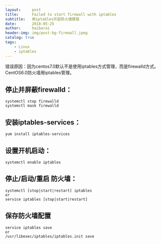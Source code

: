 ```yaml
---
layout:     post
title:      Failed to start firewall with iptables
subtitle:   用iptables开启防火墙报错
date:       2018-05-25
author:     haibarai
header-img: img/post-bg-firewall.jpeg
catalog: true
tags:
    - Linux
    - iptables
---
```

错误原因：因为centos7.0默认不是使用iptables方式管理，而是firewalld方式。CentOS6.0防火墙用iptables管理。
## 停止并屏蔽firewalld：

    systemctl stop firewalld
    systemctl mask firewalld

## 安装iptables-services：

    yum install iptables-services
	
## 设置开机启动：

	systemctl enable iptables
## 停止/启动/重启 防火墙：

    systemctl [stop|start|restart] iptables  
    or
    service iptables [stop|start|restart] 
##  保存防火墙配置
    service iptables save  
    or  
    /usr/libexec/iptables/iptables.init save  
